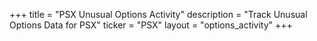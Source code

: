 +++
title = "PSX Unusual Options Activity"
description = "Track Unusual Options Data for PSX"
ticker = "PSX"
layout = "options_activity"
+++

